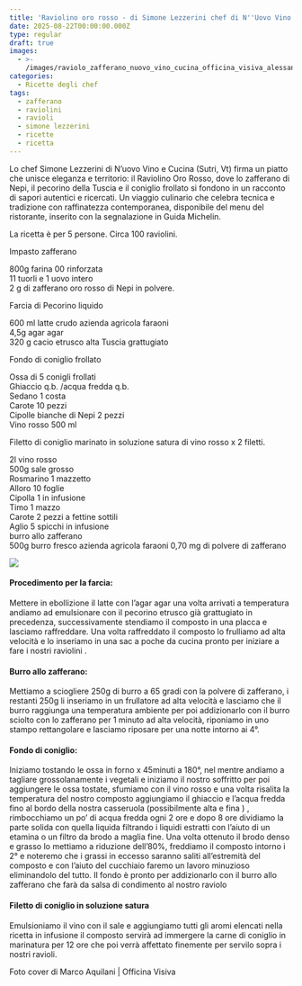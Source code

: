 ```yaml
---
title: 'Raviolino oro rosso - di Simone Lezzerini chef di N''Uovo Vino e Cucina '
date: 2025-08-22T00:00:00.000Z
type: regular
draft: true
images:
  - >-
    /images/raviolo_zafferano_nuovo_vino_cucina_officina_visiva_alessandro_creta.jpg.webp
categories:
  - Ricette degli chef
tags:
  - zafferano
  - raviolini
  - ravioli
  - simone lezzerini
  - ricette
  - ricetta
---
```


Lo chef Simone Lezzerini di N’uovo Vino e Cucina (Sutri, Vt) firma un piatto che unisce eleganza e territorio: il Raviolino Oro Rosso, dove lo zafferano di Nepi, il pecorino della Tuscia e il coniglio frollato si fondono in un racconto di sapori autentici e ricercati. Un viaggio culinario che celebra tecnica e tradizione con raffinatezza contemporanea, disponibile del menu del ristorante, inserito con la segnalazione in Guida Michelin.

La ricetta è per 5 persone. Circa 100 raviolini.

Impasto zafferano 

800g farina 00 rinforzata \
11 tuorli e 1 uovo intero\
2 g di zafferano oro rosso di Nepi in polvere.

Farcia di Pecorino liquido

600 ml latte crudo azienda agricola faraoni \
4,5g agar agar \
320 g cacio etrusco alta Tuscia grattugiato 

Fondo di coniglio frollato 

Ossa di 5 conigli frollati \
Ghiaccio q.b. /acqua fredda q.b.\
Sedano 1 costa \
Carote 10 pezzi \
Cipolle bianche di Nepi 2 pezzi \
Vino rosso 500 ml 

Filetto di coniglio marinato in soluzione satura di vino rosso x 2 filetti.

2l vino rosso \
500g sale grosso \
Rosmarino 1 mazzetto \
Alloro 10 foglie \
Cipolla 1 in infusione \
Timo 1 mazzo \
Carote 2 pezzi a fettine sottili \
Aglio 5 spicchi in infusione \
burro allo zafferano \
500g burro fresco azienda agricola faraoni 0,70 mg di polvere di zafferano 

![](/images/coniglio-leprino-nepi-ricetta-nuovo-vino-cucina-lezzerini.png)

#### Procedimento per la farcia: 

Mettere in ebollizione il latte con l’agar agar una volta arrivati a temperatura andiamo ad emulsionare con il pecorino etrusco già grattugiato in precedenza, successivamente stendiamo il composto in una placca e lasciamo raffreddare. Una volta raffreddato il composto lo frulliamo ad alta velocità e lo inseriamo in una sac a poche da cucina pronto per iniziare a fare i nostri raviolini .

#### Burro allo zafferano:

Mettiamo a sciogliere 250g di burro a 65 gradi con la polvere di zafferano, i restanti 250g li inseriamo in un frullatore ad alta velocità e lasciamo che il burro raggiunga una temperatura ambiente per poi addizionarlo con il burro sciolto con lo zafferano per 1 minuto ad alta velocità, riponiamo in uno stampo rettangolare e lasciamo riposare per una notte intorno ai 4°.

#### Fondo di coniglio:

Iniziamo tostando le ossa in forno x 45minuti a 180°, nel mentre andiamo a tagliare grossolanamente i vegetali e iniziamo il nostro soffritto per poi aggiungere le ossa tostate, sfumiamo con il vino rosso e una volta risalita la temperatura del nostro composto aggiungiamo il ghiaccio e l’acqua fredda fino al bordo della nostra casseruola (possibilmente alta e fina ) , rimbocchiamo un po’ di acqua fredda ogni 2 ore e dopo 8 ore dividiamo la parte solida con quella liquida filtrando i liquidi estratti con l’aiuto di un etamina o un filtro da brodo a maglia fine. Una volta ottenuto il brodo denso e grasso lo mettiamo a riduzione dell’80%, freddiamo il composto intorno i 2° e noteremo che i grassi in eccesso saranno saliti all’estremità del composto e con l’aiuto del cucchiaio faremo un lavoro minuzioso eliminandolo del tutto. Il fondo è pronto per addizionarlo con il burro allo zafferano che farà da salsa di condimento al nostro raviolo 

#### Filetto di coniglio in soluzione satura 

Emulsioniamo il vino con il sale e aggiungiamo tutti gli aromi elencati nella ricetta in infusione il composto servirà ad immergere la carne di coniglio in marinatura per 12 ore che poi verrà affettato finemente per servilo sopra i nostri ravioli.

Foto cover di Marco Aquilani | Officina Visiva

